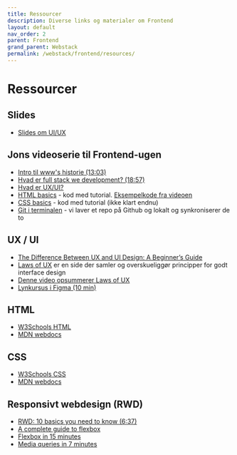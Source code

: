 ```yaml
---
title: Ressourcer
description: Diverse links og materialer om Frontend
layout: default
nav_order: 2
parent: Frontend
grand_parent: Webstack
permalink: /webstack/frontend/resources/
---
```


# Ressourcer

## Slides

- [Slides om UI/UX](./docs/UX_UI.pdf)

## Jons videoserie til Frontend-ugen

- [Intro til www's historie (13:03)](https://cphbusiness.cloud.panopto.eu/Panopto/Pages/Viewer.aspx?id=f3f1894d-05fc-4b9c-8b7f-b083010c1da1)
- [Hvad er full stack we development? (18:57)](https://cphbusiness.cloud.panopto.eu/Panopto/Pages/Viewer.aspx?id=a17856b5-4dfd-4a9f-bb49-b08301221b06)
- [Hvad er UX/UI?](https://cphbusiness.cloud.panopto.eu/Panopto/Pages/Viewer.aspx?id=3e8bfcf9-49ca-4587-890b-b08500ede1b6)
- [HTML basics](https://cphbusiness.cloud.panopto.eu/Panopto/Pages/Viewer.aspx?id=b6652f11-6708-4e14-b892-b08801607448) - kod med tutorial. [Eksempelkode fra videoen](https://github.com/dat2Cph/content/blob/main/webstack/frontend/basic_html/index.html)
- [CSS basics](https://cphbusiness.cloud.panopto.eu/Panopto/Pages/Viewer.aspx?id=e7566bb5-144e-45e0-b5c2-b1290156320a) - kod med tutorial (ikke klart endnu)
- [Git i terminalen](https://cphbusiness.cloud.panopto.eu/Panopto/Pages/Viewer.aspx?id=56347a0b-13cd-43f8-bdc6-b08a00f4b736) - vi laver et repo på Github og lokalt og synkroniserer de to

## UX / UI

- [The Difference Between UX and UI Design: A Beginner’s Guide](https://careerfoundry.com/en/blog/ux-design/the-difference-between-ux-and-ui-design-a-laymans-guide/)
- [Laws of UX](https://lawsofux.com/en/) er en side der samler og overskueliggør principper for godt interface design
- [Denne video opsummerer Laws of UX](https://www.youtube.com/watch?t=1&v=fYs2Mdyasuc)
- [Lynkursus i Figma (10 min)](https://www.youtube.com/watch?t=1&v=nZ57MPVbHUg)

## HTML

- [W3Schools HTML](https://www.w3schools.com/html/default.asp)
- [MDN webdocs](https://developer.mozilla.org/en-US/docs/Web/HTML)

## CSS

- [W3Schools CSS](https://www.w3schools.com/css/default.asp)
- [MDN webdocs](https://developer.mozilla.org/en-US/docs/Web/CSS)

## Responsivt webdesign (RWD)

- [RWD: 10 basics you need to know (6:37)](https://www.youtube.com/watch?v=zF6VSky4SIc)
- [A complete guide to flexbox](https://css-tricks.com/snippets/css/a-guide-to-flexbox/)
- [Flexbox in 15 minutes](https://www.youtube.com/watch?v=fYq5PXgSsbE)
- [Media queries in 7 minutes](https://www.youtube.com/watch?v=yU7jJ3NbPdA)
